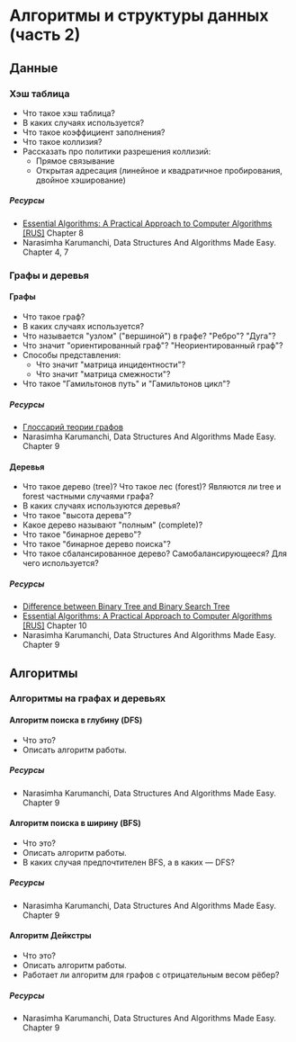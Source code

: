 # Алгоритмы и структуры данных (часть 2)

## Данные

### Хэш таблица

* Что такое хэш таблица?
* В каких случаях используется?
* Что такое коэффициент заполнения?
* Что такое коллизия?
* Рассказать про политики разрешения коллизий:
  * Прямое связывание
  * Открытая адресация (линейное и квадратичное пробирования, двойное хэширование)

##### Ресурсы
* [Essential Algorithms: A Practical Approach to Computer Algorithms](https://www.google.com/search?source=hp&ei=MZCJXu-dLZeDk74P6ciQuAo&q=essential+algorithms+a+practical+approach+&oq=essential+algorithms+a+practical+approach+&gs_lcp=CgZwc3ktYWIQAzICCAAyAggAMgYIABAWEB4yBggAEBYQHjIGCAAQFhAeMgYIABAWEB4yBggAEBYQHjoFCAAQgwE6BAgAEAo6CQgAEAoQRhD_AToECAAQDToFCAAQzQJKMggXEi4wZzkwZzEwN2cxMTBnMTA2ZzEwNmcxMDlnMTE3ZzExNmcxMTNnMTQ5ZzBnMTExSh0IGBIZMGcxZzFnMWcxZzFnMWcxZzFnMWczZzBnMlBHWN0hYI0saABwAHgAgAGtAYgBzAuSAQM4LjaYAQCgAQGqAQdnd3Mtd2l6&sclient=psy-ab&ved=0ahUKEwiv-uvj6NDoAhWXwcQBHWkkBKcQ4dUDCAc&uact=5) [[RUS]](https://www.google.com/search?ei=SpCJXsyKDPWJk74P7LeEIA&q=%D0%90%D0%BB%D0%B3%D0%BE%D1%80%D0%B8%D1%82%D0%BC%D1%8B.+%D0%A2%D0%B5%D0%BE%D1%80%D0%B8%D1%8F+%D0%B8+%D0%BF%D1%80%D0%B0%D0%BA%D1%82%D0%B8%D1%87%D0%B5%D1%81%D0%BA%D0%BE%D0%B5+%D0%BF%D1%80%D0%B8%D0%BC%D0%B5%D0%BD%D0%B5%D0%BD%D0%B8%D0%B5&oq=%D0%90%D0%BB%D0%B3%D0%BE%D1%80%D0%B8%D1%82%D0%BC%D1%8B.+%D0%A2%D0%B5%D0%BE%D1%80%D0%B8%D1%8F+%D0%B8+%D0%BF%D1%80%D0%B0%D0%BA%D1%82%D0%B8%D1%87%D0%B5%D1%81%D0%BA%D0%BE%D0%B5+%D0%BF%D1%80%D0%B8%D0%BC%D0%B5%D0%BD%D0%B5%D0%BD%D0%B8%D0%B5&gs_lcp=CgZwc3ktYWIQAzICCAAyAggAMgIIADIGCAAQFhAeMgYIABAWEB4yBggAEBYQHjIGCAAQFhAeOgQIABBDOgQIABAeSgoIFxIGMTItMTI4SggIGBIEMTItMlDZE1jZE2DNGWgAcAB4AIABcYgB2wGSAQMwLjKYAQCgAQKgAQGqAQdnd3Mtd2l6&sclient=psy-ab&ved=0ahUKEwjM18Dv6NDoAhX1xMQBHewbAQQQ4dUDCAw&uact=5) Chapter 8
* Narasimha Karumanchi, Data Structures And Algorithms Made Easy. Chapter 4, 7

### Графы и деревья

#### Графы

* Что такое граф?
* В каких случаях используется?
* Что называется "узлом" ("вершиной") в графе? "Ребро"? "Дуга"?
* Что значит "ориентированный граф"? "Неориентированный граф"?
* Способы представления:
  * Что значит "матрица инцидентности"?
  * Что значит "матрица смежности"?
* Что такое "Гамильтонов путь" и "Гамильтонов цикл"?

##### Ресурсы
* [Глоссарий теории графов](https://ru.m.wikipedia.org/wiki/%D0%93%D0%BB%D0%BE%D1%81%D1%81%D0%B0%D1%80%D0%B8%D0%B9_%D1%82%D0%B5%D0%BE%D1%80%D0%B8%D0%B8_%D0%B3%D1%80%D0%B0%D1%84%D0%BE%D0%B2)
* Narasimha Karumanchi, Data Structures And Algorithms Made Easy. Chapter 9

#### Деревья

* Что такое дерево (tree)? Что такое лес (forest)? Являются ли tree и forest частными случаями графа?
* В каких случаях используются деревья?
* Что такое "высота дерева"?
* Какое дерево называют "полным" (complete)?
* Что такое "бинарное дерево"?
* Что такое "бинарное дерево поиска"?
* Что такое сбалансированное дерево? Самобалансирующееся? Для чего используется?

##### Ресурсы
* [Difference between Binary Tree and Binary Search Tree](https://www.geeksforgeeks.org/difference-between-binary-tree-and-binary-search-tree/)
* [Essential Algorithms: A Practical Approach to Computer Algorithms](https://www.google.com/search?source=hp&ei=MZCJXu-dLZeDk74P6ciQuAo&q=essential+algorithms+a+practical+approach+&oq=essential+algorithms+a+practical+approach+&gs_lcp=CgZwc3ktYWIQAzICCAAyAggAMgYIABAWEB4yBggAEBYQHjIGCAAQFhAeMgYIABAWEB4yBggAEBYQHjoFCAAQgwE6BAgAEAo6CQgAEAoQRhD_AToECAAQDToFCAAQzQJKMggXEi4wZzkwZzEwN2cxMTBnMTA2ZzEwNmcxMDlnMTE3ZzExNmcxMTNnMTQ5ZzBnMTExSh0IGBIZMGcxZzFnMWcxZzFnMWcxZzFnMWczZzBnMlBHWN0hYI0saABwAHgAgAGtAYgBzAuSAQM4LjaYAQCgAQGqAQdnd3Mtd2l6&sclient=psy-ab&ved=0ahUKEwiv-uvj6NDoAhWXwcQBHWkkBKcQ4dUDCAc&uact=5) [[RUS]](https://www.google.com/search?ei=SpCJXsyKDPWJk74P7LeEIA&q=%D0%90%D0%BB%D0%B3%D0%BE%D1%80%D0%B8%D1%82%D0%BC%D1%8B.+%D0%A2%D0%B5%D0%BE%D1%80%D0%B8%D1%8F+%D0%B8+%D0%BF%D1%80%D0%B0%D0%BA%D1%82%D0%B8%D1%87%D0%B5%D1%81%D0%BA%D0%BE%D0%B5+%D0%BF%D1%80%D0%B8%D0%BC%D0%B5%D0%BD%D0%B5%D0%BD%D0%B8%D0%B5&oq=%D0%90%D0%BB%D0%B3%D0%BE%D1%80%D0%B8%D1%82%D0%BC%D1%8B.+%D0%A2%D0%B5%D0%BE%D1%80%D0%B8%D1%8F+%D0%B8+%D0%BF%D1%80%D0%B0%D0%BA%D1%82%D0%B8%D1%87%D0%B5%D1%81%D0%BA%D0%BE%D0%B5+%D0%BF%D1%80%D0%B8%D0%BC%D0%B5%D0%BD%D0%B5%D0%BD%D0%B8%D0%B5&gs_lcp=CgZwc3ktYWIQAzICCAAyAggAMgIIADIGCAAQFhAeMgYIABAWEB4yBggAEBYQHjIGCAAQFhAeOgQIABBDOgQIABAeSgoIFxIGMTItMTI4SggIGBIEMTItMlDZE1jZE2DNGWgAcAB4AIABcYgB2wGSAQMwLjKYAQCgAQKgAQGqAQdnd3Mtd2l6&sclient=psy-ab&ved=0ahUKEwjM18Dv6NDoAhX1xMQBHewbAQQQ4dUDCAw&uact=5) Chapter 10
* Narasimha Karumanchi, Data Structures And Algorithms Made Easy. Chapter 9

## Алгоритмы

### Алгоритмы на графах и деревьях

#### Алгоритм поиска в глубину (DFS)

* Что это?
* Описать алгоритм работы.

##### Ресурсы
* Narasimha Karumanchi, Data Structures And Algorithms Made Easy. Chapter 9

#### Алгоритм поиска в ширину (BFS)

* Что это?
* Описать алгоритм работы.
* В каких случая предпочтителен BFS, а в каких — DFS?

##### Ресурсы
* Narasimha Karumanchi, Data Structures And Algorithms Made Easy. Chapter 9

#### Алгоритм Дейкстры

* Что это?
* Описать алгоритм работы.
* Работает ли алгоритм для графов с отрицательным весом рёбер?

##### Ресурсы
* Narasimha Karumanchi, Data Structures And Algorithms Made Easy. Chapter 9
